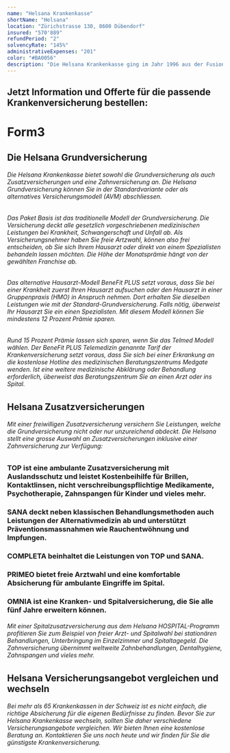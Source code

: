 ```yaml
---
name: "Helsana Krankenkasse"
shortName: "Helsana"
location: "Zürichstrasse 130, 8600 Dübendorf"
insured: "570'889"
refundPeriod: "2"
solvencyRate: "145%"
administrativeExpenses: "201"
color: "#BA0056"
description: "Die Helsana Krankenkasse ging im Jahr 1996 aus der Fusion der Kranken- und Unfallversicherungen Helvetia und Artisana hervor. Mit mehr als 1,9 Millionen Versicherungsnehmern und Prämieneinnahmen von 6,5 Milliarden Schweizer Franken ist sie die grösste Krankenversicherung in der Schweiz. Vergleichen Sie die Angebote der Helsana Kranken- und Zusatzversicherung und finden Sie einen geeigneten Tarif."
---
```


## Jetzt Information und Offerte für die passende Krankenversicherung bestellen:

# Form3

## Die Helsana Grundversicherung

###### Die Helsana Krankenkasse bietet sowohl die Grundversicherung als auch Zusatzversicherungen und eine Zahnversicherung an. Die Helsana Grundversicherung können Sie in der Standardvariante oder als alternatives Versicherungsmodell (AVM) abschliessen.

###### Das Paket Basis ist das traditionelle Modell der Grundversicherung. Die Versicherung deckt alle gesetzlich vorgeschriebenen medizinischen Leistungen bei Krankheit, Schwangerschaft und Unfall ab. Als Versicherungsnehmer haben Sie freie Artzwahl, können also frei entscheiden, ob Sie sich Ihrem Hausarzt oder direkt von einem Spezialisten behandeln lassen möchten. Die Höhe der Monatsprämie hängt von der gewählten Franchise ab.

###### Das alternative Hausarzt-Modell BeneFit PLUS setzt voraus, dass Sie bei einer Krankheit zuerst Ihren Hausarzt aufsuchen oder den Hausarzt in einer Gruppenpraxis (HMO) in Anspruch nehmen. Dort erhalten Sie dieselben Leistungen wie mit der Standard-Grundversicherung. Falls nötig, überweist Ihr Hausarzt Sie ein einen Spezialisten. Mit diesem Modell können Sie mindestens 12 Prozent Prämie sparen.

###### Rund 15 Prozent Prämie lassen sich sparen, wenn Sie das Telmed Modell wählen. Der BeneFit PLUS Telemedizin genannte Tarif der Krankenversicherung setzt voraus, dass Sie sich bei einer Erkrankung an die kostenlose Hotline des medizinischen Beratungszentrums Medgate wenden. Ist eine weitere medizinische Abklärung oder Behandlung erforderlich, überweist das Beratungszentrum Sie an einen Arzt oder ins Spital.

## Helsana Zusatzversicherungen

###### Mit einer freiwilligen Zusatzversicherung versichern Sie Leistungen, welche die Grundversicherung nicht oder nur unzureichend abdeckt. Die Helsana stellt eine grosse Auswahl an Zusatzversicherungen inklusive einer Zahnversicherung zur Verfügung:

### TOP ist eine ambulante Zusatzversicherung mit Auslandsschutz und leistet Kostenbeihilfe für Brillen, Kontaktlinsen, nicht verschreibungspflichtige Medikamente, Psychotherapie, Zahnspangen für Kinder und vieles mehr.

### SANA deckt neben klassischen Behandlungsmethoden auch Leistungen der Alternativmedizin ab und unterstützt Präventionsmassnahmen wie Rauchentwöhnung und Impfungen.

### COMPLETA beinhaltet die Leistungen von TOP und SANA.

### PRIMEO bietet freie Arztwahl und eine komfortable Absicherung für ambulante Eingriffe im Spital.

### OMNIA ist eine Kranken- und Spitalversicherung, die Sie alle fünf Jahre erweitern können.

###### Mit einer Spitalzusatzversicherung aus dem Helsana HOSPITAL-Programm profitieren Sie zum Beispiel von freier Arzt- und Spitalwahl bei stationären Behandlungen, Unterbringung im Einzelzimmer und Spitaltagegeld. Die Zahnversicherung übernimmt weltweite Zahnbehandlungen, Dentalhygiene, Zahnspangen und vieles mehr.

## Helsana Versicherungsangebot vergleichen und wechseln

###### Bei mehr als 65 Krankenkassen in der Schweiz ist es nicht einfach, die richtige Absicherung für die eigenen Bedürfnisse zu finden. Bevor Sie zur Helsana Krankenkasse wechseln, sollten Sie daher verschiedene Versicherungsangebote vergleichen. Wir bieten Ihnen eine kostenlose Beratung an. Kontaktieren Sie uns noch heute und wir finden für Sie die günstigste Krankenversicherung.
